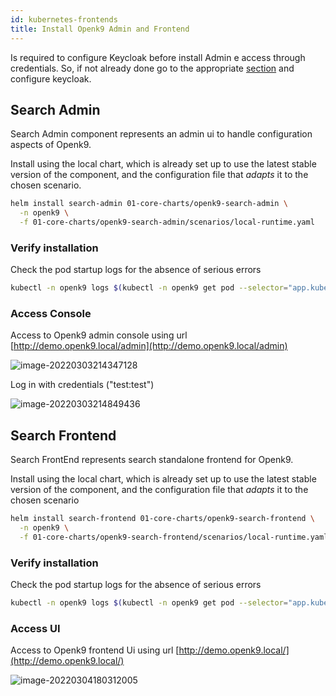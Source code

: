 ```yaml
---
id: kubernetes-frontends
title: Install Openk9 Admin and Frontend
---
```


Is required to configure Keycloak before install Admin e access through credentials.
So, if not already done go to the appropriate [section](keycloak-configuration) and configure keycloak.


## Search Admin

Search Admin component represents an admin ui to handle configuration aspects of Openk9.

Install using the local chart, which is already set up to use the latest stable version of the component,
and the configuration file that *adapts* it to the chosen scenario.

```bash
helm install search-admin 01-core-charts/openk9-search-admin \
  -n openk9 \
  -f 01-core-charts/openk9-search-admin/scenarios/local-runtime.yaml
```

### Verify installation

Check the pod startup logs for the absence of serious errors

```bash
kubectl -n openk9 logs $(kubectl -n openk9 get pod --selector="app.kubernetes.io/name=openk9-search-admin" -o name)
```

### Access Console

Access to Openk9 admin console using url [http://demo.openk9.local/admin](http://demo.openk9.local/admin)

![image-20220303214347128](../static/img/installation/image-20220303214347128.png)

Log in with credentials ("test:test")

![image-20220303214849436](../static/img/installation/image-20220303214849436.png)


## Search Frontend

Search FrontEnd represents search standalone frontend for Openk9.

Install using the local chart, which is already set up to use the latest stable version of the component,
and the configuration file that *adapts* it to the chosen scenario

```bash
helm install search-frontend 01-core-charts/openk9-search-frontend \
  -n openk9 \
  -f 01-core-charts/openk9-search-frontend/scenarios/local-runtime.yaml
```


### Verify installation

Check the pod startup logs for the absence of serious errors

```bash
kubectl -n openk9 logs $(kubectl -n openk9 get pod --selector="app.kubernetes.io/name=openk9-query-frontend" -o name)
```

### Access UI

Access to Openk9 frontend Ui using url [http://demo.openk9.local/](http://demo.openk9.local/)

![image-20220304180312005](../static/img/installation/image-20220304180312005.png)
